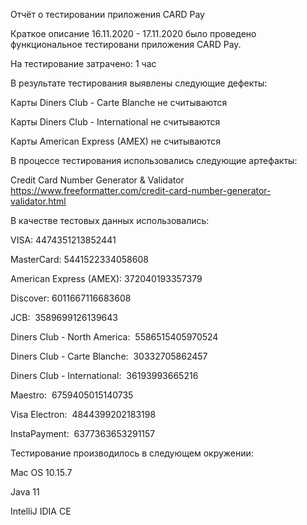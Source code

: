 Отчёт о тестировании приложения CARD Pay

Краткое описание 16.11.2020 - 17.11.2020 было проведено функциональное тестировани приложения CARD Pay.

На тестирование затрачено: 1 чаc

В результате тестирования выявлены следующие дефекты:


Карты Diners Club - Carte Blanche не считываются

Карты Diners Club - International не считываются

Карты American Express (AMEX) не считываются


В процессе тестирования использовались следующие артефакты:

Credit Card Number Generator & Validator https://www.freeformatter.com/credit-card-number-generator-validator.html

В качестве тестовых данных использовались:

VISA: 4474351213852441 

MasterCard: 5441522334058608 

American Express (AMEX): 372040193357379 

Discover: 6011667116683608 

JCB:  3589699126139643 

Diners Club - North America:  5586515405970524 

Diners Club - Carte Blanche:  30332705862457 

Diners Club - International:  36193993665216 

Maestro:  6759405015140735 

Visa Electron:  4844399202183198 

InstaPayment:  6377363653291157 



Тестирование производилось в следующем окружении:

Mac OS 10.15.7

Java 11

IntelliJ IDIA CE